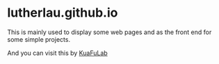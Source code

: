 # lutherlau.github.io

This is mainly used to display some web pages and as the front end for some simple projects.

And you can visit this by [KuaFuLab](http://kuafulab.com)
